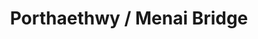 ---
title: Porthaethwy / Menai Bridge
url: /porthaethwy-menai-bridge/
latitude: 53.226
longitude: -4.167
---